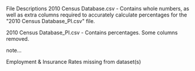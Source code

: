File Descriptions
2010 Census Database.csv - Contains whole numbers, as well as extra columns required to accurately calculate percentages for the "2010 Census Database_PI.csv" file.

2010 Census Database_PI.csv - Contains percentages. Some columns removed.

note...

Employment & Insurance Rates missing from dataset(s)
